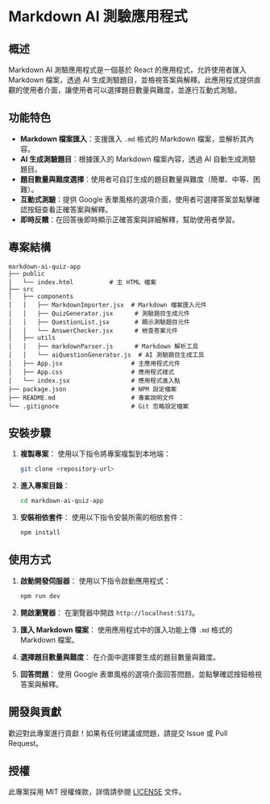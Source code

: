# Markdown AI 測驗應用程式

## 概述
Markdown AI 測驗應用程式是一個基於 React 的應用程式，允許使用者匯入 Markdown 檔案，透過 AI 生成測驗題目，並檢視答案與解釋。此應用程式提供直觀的使用者介面，讓使用者可以選擇題目數量與難度，並進行互動式測驗。

## 功能特色
- **Markdown 檔案匯入**：支援匯入 `.md` 格式的 Markdown 檔案，並解析其內容。
- **AI 生成測驗題目**：根據匯入的 Markdown 檔案內容，透過 AI 自動生成測驗題目。
- **題目數量與難度選擇**：使用者可自訂生成的題目數量與難度（簡單、中等、困難）。
- **互動式測驗**：提供 Google 表單風格的選項介面，使用者可選擇答案並點擊確認按鈕查看正確答案與解釋。
- **即時反饋**：在回答後即時顯示正確答案與詳細解釋，幫助使用者學習。

## 專案結構
```
markdown-ai-quiz-app
├── public
│   └── index.html          # 主 HTML 檔案
├── src
│   ├── components
│   │   ├── MarkdownImporter.jsx  # Markdown 檔案匯入元件
│   │   ├── QuizGenerator.jsx      # 測驗題目生成元件
│   │   ├── QuestionList.jsx       # 顯示測驗題目元件
│   │   └── AnswerChecker.jsx      # 檢查答案元件
│   ├── utils
│   │   ├── markdownParser.js      # Markdown 解析工具
│   │   └── aiQuestionGenerator.js  # AI 測驗題目生成工具
│   ├── App.jsx                   # 主應用程式元件
│   ├── App.css                   # 應用程式樣式
│   └── index.jsx                 # 應用程式進入點
├── package.json                  # NPM 設定檔案
├── README.md                     # 專案說明文件
└── .gitignore                    # Git 忽略設定檔案
```

## 安裝步驟
1. **複製專案**：
   使用以下指令將專案複製到本地端：
   ```bash
   git clone <repository-url>
   ```

2. **進入專案目錄**：
   ```bash
   cd markdown-ai-quiz-app
   ```

3. **安裝相依套件**：
   使用以下指令安裝所需的相依套件：
   ```bash
   npm install
   ```

## 使用方式
1. **啟動開發伺服器**：
   使用以下指令啟動應用程式：
   ```bash
   npm run dev
   ```

2. **開啟瀏覽器**：
   在瀏覽器中開啟 `http://localhost:5173`。

3. **匯入 Markdown 檔案**：
   使用應用程式中的匯入功能上傳 `.md` 格式的 Markdown 檔案。

4. **選擇題目數量與難度**：
   在介面中選擇要生成的題目數量與難度。

5. **回答問題**：
   使用 Google 表單風格的選項介面回答問題，並點擊確認按鈕檢視答案與解釋。

## 開發與貢獻
歡迎對此專案進行貢獻！如果有任何建議或問題，請提交 Issue 或 Pull Request。

## 授權
此專案採用 MIT 授權條款，詳情請參閱 [LICENSE](./LICENSE) 文件。